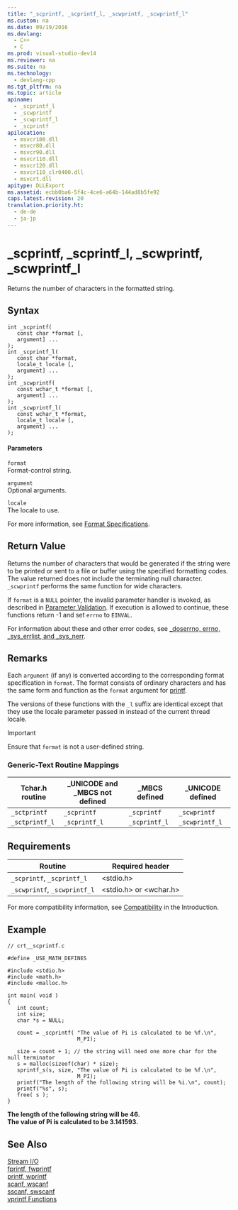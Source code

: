 ```yaml
---
title: "_scprintf, _scprintf_l, _scwprintf, _scwprintf_l"
ms.custom: na
ms.date: 09/19/2016
ms.devlang: 
  - C++
  - C
ms.prod: visual-studio-dev14
ms.reviewer: na
ms.suite: na
ms.technology: 
  - devlang-cpp
ms.tgt_pltfrm: na
ms.topic: article
apiname: 
  - _scprintf_l
  - _scwprintf
  - _scwprintf_l
  - _scprintf
apilocation: 
  - msvcr100.dll
  - msvcr80.dll
  - msvcr90.dll
  - msvcr110.dll
  - msvcr120.dll
  - msvcr110_clr0400.dll
  - msvcrt.dll
apitype: DLLExport
ms.assetid: ecbb0ba6-5f4c-4ce6-a64b-144ad8b5fe92
caps.latest.revision: 20
translation.priority.ht: 
  - de-de
  - ja-jp
---
```

# _scprintf, _scprintf_l, _scwprintf, _scwprintf_l
Returns the number of characters in the formatted string.  
  
## Syntax  
  
```  
int _scprintf(  
   const char *format [,  
   argument] ...   
);  
int _scprintf_l(  
   const char *format,  
   locale_t locale [,  
   argument] ...   
);  
int _scwprintf(  
   const wchar_t *format [,  
   argument] ...   
);  
int _scwprintf_l(  
   const wchar_t *format,  
   locale_t locale [,  
   argument] ...   
);  
```  
  
#### Parameters  
 `format`  
 Format-control string.  
  
 `argument`  
 Optional arguments.  
  
 `locale`  
 The locale to use.  
  
 For more information, see [Format Specifications](../vs140/Format-Specification-Syntax--printf-and-wprintf-Functions.md).  
  
## Return Value  
 Returns the number of characters that would be generated if the string were to be printed or sent to a file or buffer using the specified formatting codes. The value returned does not include the terminating null character. `_scwprintf` performs the same function for wide characters.  
  
 If `format` is a `NULL` pointer, the invalid parameter handler is invoked, as described in [Parameter Validation](../vs140/Parameter-Validation.md). If execution is allowed to continue, these functions return -1 and set `errno` to `EINVAL`.  
  
 For information about these and other error codes, see [_doserrno, errno, _sys_errlist, and _sys_nerr](../vs140/errno--_doserrno--_sys_errlist--and-_sys_nerr.md).  
  
## Remarks  
 Each `argument` (if any) is converted according to the corresponding format specification in `format`. The format consists of ordinary characters and has the same form and function as the `format` argument for [printf](../vs140/printf--_printf_l--wprintf--_wprintf_l.md).  
  
 The versions of these functions with the `_l` suffix are identical except that they use the locale parameter passed in instead of the current thread locale.  
  
> [!IMPORTANT]
>  Ensure that `format` is not a user-defined string.  
  
### Generic-Text Routine Mappings  
  
|Tchar.h routine|_UNICODE and _MBCS not defined|_MBCS defined|_UNICODE defined|  
|---------------------|--------------------------------------|--------------------|-----------------------|  
|`_sctprintf`|`_scprintf`|`_scprintf`|`_scwprintf`|  
|`_sctprintf_l`|`_scprintf_l`|`_scprintf_l`|`_scwprintf_l`|  
  
## Requirements  
  
|Routine|Required header|  
|-------------|---------------------|  
|`_scprintf`, `_scprintf_l`|<stdio.h>|  
|`_scwprintf`, `_scwprintf_l`|<stdio.h> or <wchar.h>|  
  
 For more compatibility information, see [Compatibility](../vs140/Compatibility.md) in the Introduction.  
  
## Example  
  
```  
// crt__scprintf.c  
  
#define _USE_MATH_DEFINES  
  
#include <stdio.h>  
#include <math.h>  
#include <malloc.h>  
  
int main( void )  
{  
   int count;  
   int size;  
   char *s = NULL;  
  
   count = _scprintf( "The value of Pi is calculated to be %f.\n",  
                      M_PI);  
  
   size = count + 1; // the string will need one more char for the null terminator  
   s = malloc(sizeof(char) * size);  
   sprintf_s(s, size, "The value of Pi is calculated to be %f.\n",  
                      M_PI);  
   printf("The length of the following string will be %i.\n", count);  
   printf("%s", s);  
   free( s );  
}  
```  
  
 **The length of the following string will be 46.**  
**The value of Pi is calculated to be 3.141593.**   
## See Also  
 [Stream I/O](../vs140/Stream-I-O.md)   
 [fprintf, fwprintf](../vs140/fprintf--_fprintf_l--fwprintf--_fwprintf_l.md)   
 [printf, wprintf](../vs140/printf--_printf_l--wprintf--_wprintf_l.md)   
 [scanf, wscanf](../vs140/scanf--_scanf_l--wscanf--_wscanf_l.md)   
 [sscanf, swscanf](../vs140/sscanf--_sscanf_l--swscanf--_swscanf_l.md)   
 [vprintf Functions](../vs140/vprintf-Functions.md)